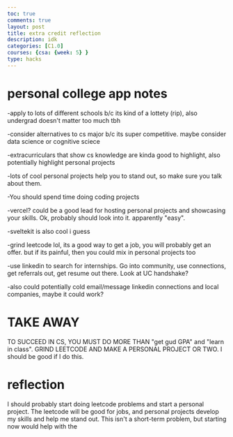 ```yaml
---
toc: true
comments: true
layout: post
title: extra credit reflection
description: idk
categories: [C1.0]
courses: {csa: {week: 5} }
type: hacks
---
```



# personal college app notes

-apply to lots of different schools b/c its kind of a lottety (rip), also undergrad doesn't matter too much tbh

-consider alternatives to cs major b/c its super competitive. maybe consider data science or cognitive sciece

-extracurriculars that show cs knowledge are kinda good to highlight, also potentially highlight personal projects

-lots of cool personal projects help you to stand out, so make sure you talk about them. 

-You should spend time doing coding projects 

-vercel? could be a good lead for hosting personal projects and showcasing your skills. Ok, probably should look into it. apparently "easy".

-sveltekit is also cool i guess

-grind leetcode lol, its a good way to get a job, you will probably get an offer. but if its painful, then you could mix in personal projects too

-use linkedin to search for internships. Go into community, use connections, get referrals out, get resume out there. Look at UC handshake? 

-also could potentially cold email/message linkedin connections and local companies, maybe it could work?

# TAKE AWAY

TO SUCCEED IN CS, YOU MUST DO MORE THAN "get gud GPA" and "learn in class". GRIND LEETCODE AND MAKE A PERSONAL PROJECT OR TWO. I should be good
if I do this.

# reflection

I should probably start doing leetcode problems and start a personal project. The leetcode will be good for jobs, and personal projects develop my skills 
and help me stand out. This isn't a short-term problem, but starting now would help with the 